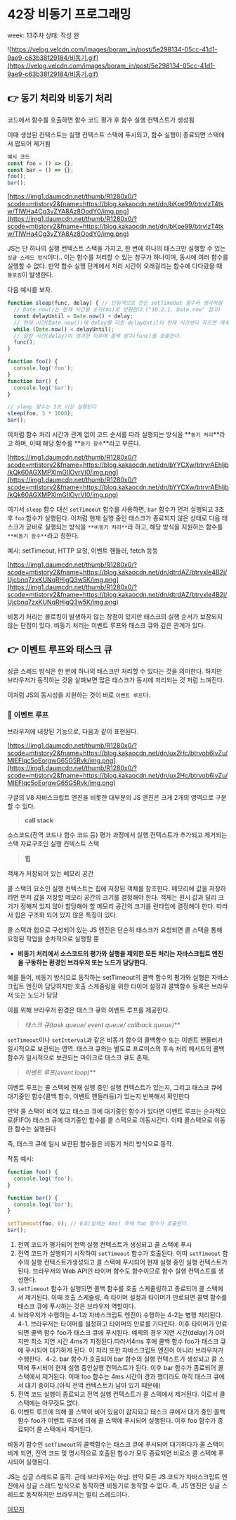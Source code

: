 # 42장 비동기 프로그래밍

week: 13주차
상태: 작성 완

![https://velog.velcdn.com/images/boram_in/post/5e298134-05cc-41d1-9ae9-c63b38f29184/비동기.gif](https://velog.velcdn.com/images/boram_in/post/5e298134-05cc-41d1-9ae9-c63b38f29184/비동기.gif)

## 👉 동기 처리와 비동기 처리

코드에서 함수를 호출하면 함수 코드 평가 후 함수 실행 컨텍스트가 생성됨

이때 생성된 컨텍스트는 실행 컨텍스트 스택에 푸시되고, 함수 실행이 종료되면 스택에서 팝되어 제거됨

```jsx
예시 코드
const foo = () => {};
const bar = () => {};
foo();
bar();
```

[https://img1.daumcdn.net/thumb/R1280x0/?scode=mtistory2&fname=https://blog.kakaocdn.net/dn/bKpe99/btrvlzT4tkw/TlWHa4Cg3vZYA8Az8OodY0/img.png](https://img1.daumcdn.net/thumb/R1280x0/?scode=mtistory2&fname=https://blog.kakaocdn.net/dn/bKpe99/btrvlzT4tkw/TlWHa4Cg3vZYA8Az8OodY0/img.png)

JS는 단 하나의 실행 컨텍스트 스택을 가지고, 한 번에 하나의 태스크만 실행할 수 있는 `싱글 스레드 방식`이다.. 이는 함수를 처리할 수 있는 창구가 하나이며, 동시에 여러 함수를 실행할 수 없다. 만약 함수 실행 단계에서 처리 시간이 오래걸리는 함수에 다다랐을 때 `블로킹`이 발생한다.

다음 예시를 보자.

```jsx
function sleep(func, delay) { // 인위적으로 만든 setTimeOut 함수라 생각하셈
  // Date.now()는 현재 시간을 숫자(ms)로 반환한다.("30.2.1. Date.now" 참고)
  const delayUntil = Date.now() + delay;
  // 현재 시간(Date.now())에 delay를 더한 delayUntil이 현재 시간보다 작으면 계속 반복한다.
  while (Date.now() < delayUntil);
  // 일정 시간(delay)이 경과한 이후에 콜백 함수(func)를 호출한다.
  func();
}

function foo() {
  console.log('foo');
}
function bar() {
  console.log('bar');
}

// sleep 함수는 3초 이상 실행된다
sleep(foo, 3 * 1000);
bar();
```

이처럼 함수 처리 시간과 관계 없이 코드 순서를 따라 실행되는 방식을 **`동기 처리`**라고 하며, 이때 해당 함수를 **`동기 함수`**라고 부른다.

[https://img1.daumcdn.net/thumb/R1280x0/?scode=mtistory2&fname=https://blog.kakaocdn.net/dn/bYYCXw/btrvrAEhljb/kQk60AGXMPXlmGIIOvrVI0/img.png](https://img1.daumcdn.net/thumb/R1280x0/?scode=mtistory2&fname=https://blog.kakaocdn.net/dn/bYYCXw/btrvrAEhljb/kQk60AGXMPXlmGIIOvrVI0/img.png)

여기서 `sleep` 함수 대신 `setTimeout` 함수를 사용하면, `bar` 함수가 먼저 실행되고 3초 후 `foo` 함수가 실행된다. 이처럼 현재 실행 중인 태스크가 종료되지 않은 상태로 다음 태스크가 곧바로 실행되는 방식을 `**비동기 처리**`라 하고, 해당 방식을 지원하는 함수를 `**비동기 함수**`라고 칭한다.

예시: setTimeout, HTTP 요청, 이벤트 핸들러, fetch 등등

[https://img1.daumcdn.net/thumb/R1280x0/?scode=mtistory2&fname=https://blog.kakaocdn.net/dn/dtrdAZ/btrvxle4B2j/Ujcbnq7zxKUNqRHigQ3w5K/img.png](https://img1.daumcdn.net/thumb/R1280x0/?scode=mtistory2&fname=https://blog.kakaocdn.net/dn/dtrdAZ/btrvxle4B2j/Ujcbnq7zxKUNqRHigQ3w5K/img.png)

비동기 처리는 블로킹이 발생하지 않는 장점이 있지만 태스크의 실행 순서가 보장되지 않는 단점이 있다. 비동기 처리는 이벤트 루프와 태스크 큐와 깊은 관계가 있다.

## 👉 이벤트 루프와 태스크 큐

싱글 스레드 방식은 한 번에 하나의 태스크만 처리할 수 있다는 것을 의미한다. 하지만 브라우저가 동작하는 것을 살펴보면 많은 태스크가 동시에 처리되는 것 처럼 느껴진다.

이처럼 JS의 동시성을 지원하는 것이 바로 `이벤트 루프`다.

### 📌 이벤트 루프

브라우저에 내장된 기능으로, 다음과 같이 표현된다.

[https://img1.daumcdn.net/thumb/R1280x0/?scode=mtistory2&fname=https://blog.kakaocdn.net/dn/ux2Hc/btrvob6lvZu/MIEFlqc5oEorgwG65G5Rvk/img.png](https://img1.daumcdn.net/thumb/R1280x0/?scode=mtistory2&fname=https://blog.kakaocdn.net/dn/ux2Hc/btrvob6lvZu/MIEFlqc5oEorgwG65G5Rvk/img.png)

구글의 V8 자바스크립트 엔진을 비롯한 대부분의 JS 엔진은 크게 2개의 영역으로 구분할 수 있다.

> **call stack**
> 

소스코드(전역 코드나 함수 코드 등) 평가 과정에서 실행 컨텍스트가 추가되고 제거되는 스택 자료구조인 실행 컨텍스트 스택

> **힙**
> 

객체가 저장되어 있는 메모리 공간

콜 스택의 요소인 실행 컨텍스트는 힙에 저장된 객체를 참조한다. 메모리에 값을 저장하려면 먼저 값을 저장할 메모리 공간의 크기를 결정해야 한다. 객체는 원시 값과 달리 크기가 정해져 있지 않아 할당해야 할 메모리 공간의 크기를 런타임에 결정해야 한다. 따라서 힙은 구조화 되어 있지 않은 특징이 있다.

콜 스택과 힙으로 구성되어 있는 JS 엔진은 단순히 태스크가 요청되면 콜 스택을 통해 요청된 작업을 순차적으로 실행할 뿐

- **비동기 처리에서 소스코드의 평가와 실행을 제외한 모든 처리는 자바스크립트 엔진을 구동하는 환경인 브라우저 또는 노드가 담당한다.**

예를 들어, 비동기 방식으로 동작하는 setTimeout의 콜백 함수의 평가와 실행은 자바스크립트 엔진이 담당하지만 호출 스케줄링을 위한 타이머 설정과 콜백함수 등록은 브라우저 또는 노드가 담당

이를 위해 브라우저 환경은 태스크 큐와 이벤트 루프를 제공한다.

> **태스크 큐*(task queue/ event queue/ callback queue)***
> 

`setTimeout`이나 `setInterval`과 같은 비동기 함수의 콜백함수 또는 이벤트 핸들러가 일시적으로 보관되는 영역. 태스크 큐와는 별도로 프로미스의 후속 처리 메서드의 콜백 함수가 일시적으로 보관되는 마이크로 태스크 큐도 존재.

> **이벤트 루프*(event loop)***
> 

이벤트 루프는 콜 스택에 현재 실행 중인 실행 컨텍스트가 있는지, 그리고 태스크 큐에 대기중인 함수(콜백 함수, 이벤트 핸들러등)가 있는지 반복해서 확인한다

만약 콜 스택이 비어 있고 태스크 큐에 대기중인 함수가 있다면 이벤트 루프는 순차적으로(FIFO) 태스크 큐에 대기중인 함수를 콜 스택으로 이동시킨다. 이때 콜스택으로 이동한 함수는 실행된다

즉, 태스크 큐에 일시 보관된 함수들은 비동기 처리 방식으로 동작.

작동 예시:

```jsx
function foo() {
  console.log('foo');
}

function bar() {
  console.log('bar');
}

setTimeout(foo, 0); // 0초(실제는 4ms) 후에 foo 함수가 호출된다.
bar();
```

1. 전역 코드가 평가되어 전역 실행 컨텍스트가 생성되고 콜 스택에 푸시
2. 전역 코드가 실행되기 시작하여 `setTimeout` 함수가 호출된다. 이따 `setTimeout` 함수의 실행 컨텍스트가생성되고 콜 스택에 푸시되어 현재 실행 중인 실행 컨텍스트가 된다. 브라우저의 Web API인 타이머 함수도 함수이므로 함수 실행 컨텍스트를 생성한다.
3. `setTimeout` 함수가 실행되면 콜백 함수를 호출 스케줄링하고 종료되어 콜 스택에서 제거된다.
이때 호출 스케줄링, 즉 타이머 설정과 타이머가 만료되면 콜백 함수를 태스크 큐에 푸시하는 것은
브라우저 역할이다.
4. 브라우저가 수행하는 4-1과 자바스크립트 엔진이 수행하는 4-2는 병행 처리된다.
4-1. 브라우저는 타이머를 설정하고 타이머의 만료를 기다린다. 이후 타이머가 만료되면 콜백 함수 foo가 태스크 큐에 푸시된다. 예제의 경우 지연 시간(delay)가 0이지만 최소 지연 시간 4ms가 지정된다.따라서4ms 후에 콜백 함수 foo가 태스크 큐에 푸시되어 대기하게 된다. 이 처리 또한 자바스크립트 엔진이 아니라 브라우저가 수행한다.
 4-2. bar 함수가 호출되어 bar 함수의 실행 컨텍스트가 생성되고 콜 스택에 푸시되어 현재 실행 중인실행 컨텍스트가 된다. 이후 bar 함수가 종료되어 콜 스택에서 제거된다. 이때 foo 함수는 4ms 시간이 경과 했더라도 아직 태스크 큐에서 대기 중이다.(아직 전역 컨텍스트가 남아 있기 때문에)
5. 전역 코드 실행이 종료되고 전역 실행 컨텍스트가 콜 스택에서 제거된다. 이로서 콜 스택에는 아무것도 없다.
6.  이벤트 루프에 의해 콜 스택이 비어 있음이 감지되고 태스크 큐에서 대기 중인 콜백 함수 foo가 이벤트 루프에 의해 콜 스택에 푸시되어 실행된다. 이후 foo 함수가 종료되어 콜 스택에서 제거된다.

비동기 함수인 `setTimeout`의 콜백함수는 태스크 큐에 푸시되어 대기하다가 콜 스택이 비게 되면, 전역 코드 및 명시적으로 호출된 함수가 모두 종료되면 비로소 콜 스택에 푸시되어 실행된다.

JS는 싱글 스레드로 동작. 근데 브라우저는 아님. 만약 모든 JS 코드가 자바스크립트 엔진에서 싱글 스레드 방식으로 동작하면 비동기로 동작할 수 없다. 즉, JS 엔진은 싱글 스레드로 동작하지만 브라우저는 멀티 스레드이다.

[이모지](https://kr.piliapp.com/twitter-symbols/)